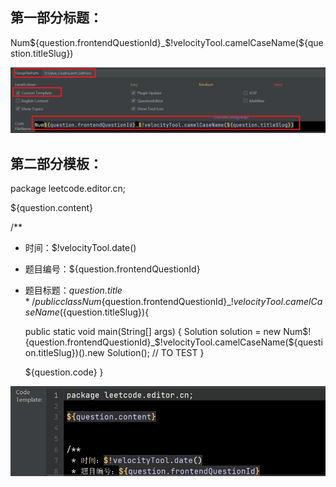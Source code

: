 ## 第一部分标题：
Num${question.frontendQuestionId}_$!velocityTool.camelCaseName(${question.titleSlug})

![img_2.png](img_2.png)


## 第二部分模板：

package leetcode.editor.cn;

${question.content}


/**
* 时间：$!velocityTool.date()
* 题目编号：${question.frontendQuestionId}
* 题目标题：${question.title}
  */
  public class Num${question.frontendQuestionId}_$!velocityTool.camelCaseName(${question.titleSlug}){

  public static void main(String[] args) {
  Solution solution = new Num$!{question.frontendQuestionId}_$!velocityTool.camelCaseName(${question.titleSlug})().new Solution();
  // TO TEST
  }

  ${question.code}
  }

![img_1.png](img_1.png)

